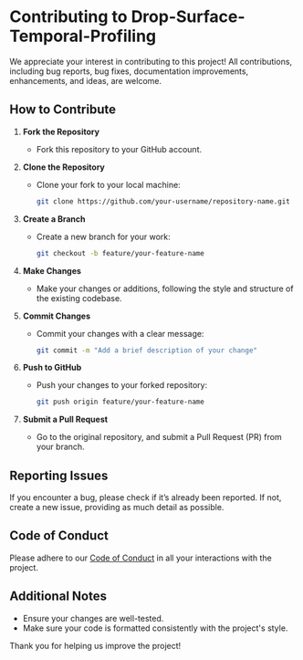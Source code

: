 # Contributing to Drop-Surface-Temporal-Profiling

We appreciate your interest in contributing to this project! All contributions, including bug reports, bug fixes, documentation improvements, enhancements, and ideas, are welcome.

## How to Contribute

1. **Fork the Repository**  
   - Fork this repository to your GitHub account.

2. **Clone the Repository**  
   - Clone your fork to your local machine:
     ```bash
     git clone https://github.com/your-username/repository-name.git
     ```

3. **Create a Branch**  
   - Create a new branch for your work:
     ```bash
     git checkout -b feature/your-feature-name
     ```

4. **Make Changes**  
   - Make your changes or additions, following the style and structure of the existing codebase.

5. **Commit Changes**  
   - Commit your changes with a clear message:
     ```bash
     git commit -m "Add a brief description of your change"
     ```

6. **Push to GitHub**  
   - Push your changes to your forked repository:
     ```bash
     git push origin feature/your-feature-name
     ```

7. **Submit a Pull Request**  
   - Go to the original repository, and submit a Pull Request (PR) from your branch.

## Reporting Issues

If you encounter a bug, please check if it’s already been reported. If not, create a new issue, providing as much detail as possible.

## Code of Conduct

Please adhere to our [Code of Conduct](CODE_OF_CONDUCT.md) in all your interactions with the project.

## Additional Notes

- Ensure your changes are well-tested.
- Make sure your code is formatted consistently with the project's style.

Thank you for helping us improve the project!
